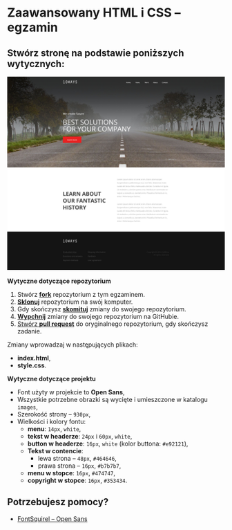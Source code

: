 # Zaawansowany HTML i CSS &ndash; egzamin

## Stwórz stronę na podstawie poniższych wytycznych:

![layout](10ways.jpg)

**Wytyczne dotyczące repozytorium**

1. Stwórz [**fork**][forking]  repozytorium z tym egzaminem.
2. [**Sklonuj**][ref-clone] repozytorium na swój komputer.
3. Gdy skończysz [**skomituj**][ref-commit] zmiany do swojego repozytorium.
4. [**Wypchnij**][ref-push] zmiany do swojego repozytorium na GitHubie.
5. [Stwórz **pull request**][pull-request] do oryginalnego repozytorium, gdy skończysz zadanie.

Zmiany wprowadzaj w następujących plikach:
* **index.html**,
* **style.css**.

**Wytyczne dotyczące projektu**
* Font użyty w projekcie to **Open Sans**,
* Wszystkie potrzebne obrazki są wycięte i umieszczone w katalogu `images`,
* Szerokość strony &ndash; `930px`,
* Wielkości i kolory fontu:
	* **menu**: `14px`, `white`,
	* **tekst w headerze**: `24px` i `60px`, `white`,
	* **button w headerze**: `16px`, `white` (kolor buttona: `#e92121`),
	* **Tekst w contencie**:
		* lewa strona &ndash; `48px`, `#464646`,
		* prawa strona &ndash; `16px`, `#b7b7b7`,
	* **menu w stopce**: `16px`, `#474747`,
	* **copyright w stopce**: `16px`, `#353434`.

## Potrzebujesz pomocy?
* [FontSquirel &ndash; Open Sans](http://www.fontsquirrel.com/fonts/open-sans)


<!-- Links -->
[forking]: https://guides.github.com/activities/forking/
[ref-clone]: http://gitref.org/creating/#clone
[ref-commit]: http://gitref.org/basic/#commit
[ref-push]: http://gitref.org/remotes/#push
[pull-request]: https://help.github.com/articles/creating-a-pull-request
